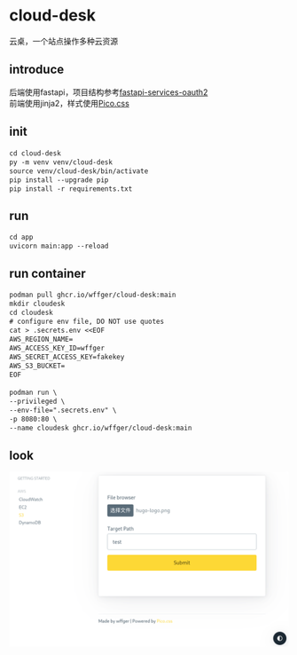# cloud-desk
云桌，一个站点操作多种云资源

## introduce
后端使用fastapi，项目结构参考[fastapi-services-oauth2](https://github.com/viktorsapozhok/fastapi-services-oauth2)  
前端使用jinja2，样式使用[Pico.css](https://picocss.com/docs/)

## init
```
cd cloud-desk
py -m venv venv/cloud-desk
source venv/cloud-desk/bin/activate
pip install --upgrade pip
pip install -r requirements.txt
```

## run
```
cd app
uvicorn main:app --reload
```

## run container
```
podman pull ghcr.io/wffger/cloud-desk:main
mkdir cloudesk
cd cloudesk
# configure env file, DO NOT use quotes
cat > .secrets.env <<EOF
AWS_REGION_NAME=
AWS_ACCESS_KEY_ID=wffger
AWS_SECRET_ACCESS_KEY=fakekey
AWS_S3_BUCKET=
EOF

podman run \
--privileged \
--env-file=".secrets.env" \
-p 8080:80 \
--name cloudesk ghcr.io/wffger/cloud-desk:main

```

## look
![aws s3 look](doc/aws_s3.png)